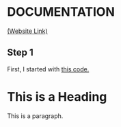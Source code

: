 # DOCUMENTATION

[(Website Link)](https://claire-mayfield.github.io/)

## Step 1
First, I started with [this code.](https://www.w3schools.com/html/tryit.asp?filename=tryhtml_default)

<!DOCTYPE html>
<html>
<head>
<title>Page Title</title>
</head>
<body>

<h1>This is a Heading</h1>
<p>This is a paragraph.</p>

</body>
</html>
